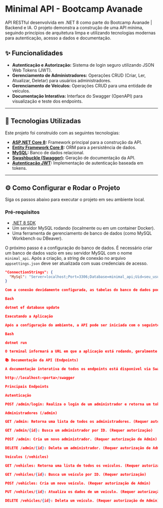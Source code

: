 ﻿# Minimal API - Bootcamp Avanade

API RESTful desenvolvida em .NET 8 como parte do Bootcamp Avanade | Backend e IA. O projeto demonstra a construção de uma API mínima, seguindo princípios de arquitetura limpa e utilizando tecnologias modernas para autenticação, acesso a dados e documentação.

## ✨ Funcionalidades

- **Autenticação e Autorização:** Sistema de login seguro utilizando JSON Web Tokens (JWT).
- **Gerenciamento de Administradores:** Operações CRUD (Criar, Ler, Atualizar, Deletar) para usuários administradores.
- **Gerenciamento de Veículos:** Operações CRUD para uma entidade de veículos.
- **Documentação Interativa:** Interface do Swagger (OpenAPI) para visualização e teste dos endpoints.

---

## 🚀 Tecnologias Utilizadas

Este projeto foi construído com as seguintes tecnologias:

- **[ASP.NET Core 8](https://dotnet.microsoft.com/pt-br/apps/aspnet):** Framework principal para a construção da API.
- **[Entity Framework Core 8](https://docs.microsoft.com/pt-br/ef/core/):** ORM para a persistência de dados.
- **[MySQL](https://www.mysql.com/):** Banco de dados relacional.
- **[Swashbuckle (Swagger)](https://github.com/domaindrivendev/Swashbuckle.AspNetCore):** Geração de documentação da API.
- **[Autenticação JWT](https://jwt.io/):** Implementação de autenticação baseada em tokens.

---

## ⚙️ Como Configurar e Rodar o Projeto

Siga os passos abaixo para executar o projeto em seu ambiente local.

### Pré-requisitos

- [.NET 8 SDK](https://dotnet.microsoft.com/download/dotnet/8.0)
- Um servidor MySQL rodando (localmente ou em um container Docker).
- Uma ferramenta de gerenciamento de banco de dados (como MySQL Workbench ou DBeaver).

O próximo passo é a configuração do banco de dados. É necessário criar um banco de dados vazio em seu servidor MySQL com o nome `minimal_api`. Após a criação, a string de conexão no arquivo `appsettings.json` deve ser atualizada com suas credenciais de acesso.

```json
"ConnectionStrings": {
  "MySql": "Server=localhost;Port=3306;Database=minimal_api;Uid=seu_usuario;Pwd=sua_senha;"
}

Com a conexão devidamente configurada, as tabelas do banco de dados podem ser criadas através das migrations do Entity Framework. Execute o comando abaixo no terminal, na pasta Api, para aplicar a estrutura da base de dados.

Bash

dotnet ef database update

Executando a Aplicação

Após a configuração do ambiente, a API pode ser iniciada com o seguinte comando:

Bash

dotnet run

O terminal informará a URL em que a aplicação está rodando, geralmente em http://localhost:<porta>.

📚 Documentação da API (Endpoints)

A documentação interativa de todos os endpoints está disponível via Swagger. Após iniciar a aplicação, acesse a seguinte URL em seu navegador:

http://localhost:<porta>/swagger

Principais Endpoints

Autenticação

POST /admin/login: Realiza o login de um administrador e retorna um token JWT.

Administradores (/admin)

GET /admin: Retorna uma lista de todos os administradores. (Requer autorização)

GET /admin/{id}: Busca um administrador por ID. (Requer autorização)

POST /admin: Cria um novo administrador. (Requer autorização de Admin)

DELETE /admin/{id}: Deleta um administrador. (Requer autorização de Admin)

Veículos (/vehicles)

GET /vehicles: Retorna uma lista de todos os veículos. (Requer autorização)

GET /vehicles/{id}: Busca um veículo por ID. (Requer autorização)

POST /vehicles: Cria um novo veículo. (Requer autorização de Admin)

PUT /vehicles/{id}: Atualiza os dados de um veículo. (Requer autorização de Admin)

DELETE /vehicles/{id}: Deleta um veículo. (Requer autorização de Admin)
